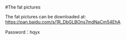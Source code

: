 #The fat pictures

The fat pictures can be downloaded at:
https://pan.baidu.com/s/1R_DbGLBOns7mdNaCm54EhA

Password：hqyx 


